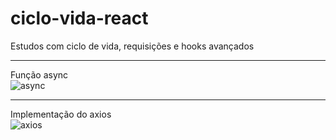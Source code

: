 # ciclo-vida-react
Estudos com ciclo de vida, requisições e hooks avançados
<hr>

Função async <br/>
![async](https://user-images.githubusercontent.com/89535654/191538580-cd2eb79f-f82c-45da-a0c7-cad6f56514d4.png)

<hr>

Implementação do axios <br/>
![axios](https://user-images.githubusercontent.com/89535654/191538198-07f0398e-96a7-4f96-9130-56a45a0d7550.png)

